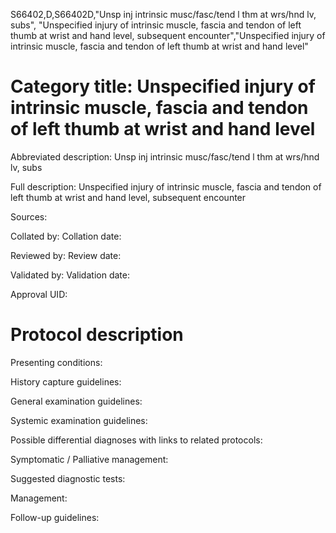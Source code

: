 S66402,D,S66402D,"Unsp inj intrinsic musc/fasc/tend l thm at wrs/hnd lv, subs", "Unspecified injury of intrinsic muscle, fascia and tendon of left thumb at wrist and hand level, subsequent encounter","Unspecified injury of intrinsic muscle, fascia and tendon of left thumb at wrist and hand level"
# Category title: Unspecified injury of intrinsic muscle, fascia and tendon of left thumb at wrist and hand level

Abbreviated description: Unsp inj intrinsic musc/fasc/tend l thm at wrs/hnd lv, subs

Full description: Unspecified injury of intrinsic muscle, fascia and tendon of left thumb at wrist and hand level, subsequent encounter

Sources:

Collated by:
Collation date:

Reviewed by:
Review date:

Validated by:
Validation date:

Approval UID:

# Protocol description

Presenting conditions:

History capture guidelines:

General examination guidelines:

Systemic examination guidelines:

Possible differential diagnoses with links to related protocols:

Symptomatic / Palliative management:

Suggested diagnostic tests:

Management:

Follow-up guidelines:

